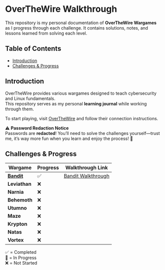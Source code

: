 # OverTheWire Walkthrough 

This repository is my personal documentation of **OverTheWire Wargames** as I progress through each challenge. It contains solutions, notes, and lessons learned from solving each level.

## Table of Contents

- [Introduction](#introduction)
- [Challenges & Progress](#challenges--progress)

## Introduction

OverTheWire provides various wargames designed to teach cybersecurity and Linux fundamentals.  
This repository serves as my personal **learning journal** while working through them.

To start playing, visit [OverTheWire](https://overthewire.org/wargames/) and follow their connection instructions.  

⚠️ **Password Redaction Notice**  
Passwords are **redacted**! You’ll need to solve the challenges yourself—trust me, it’s way more fun when you learn and enjoy the process! 🎉

## Challenges & Progress

|    Wargame    |      Progress    | Walkthrough Link               |
|---------------|------------------|--------------------------------|
| [**Bandit**](https://overthewire.org/wargames/bandit/)    |        ✅        | [Bandit Walkthrough](bandit/)  |
| **Leviathan** |        ❌        |                                |
| **Narnia**    |        ❌        |                                |
| **Behemoth**  |        ❌        |                                |
| **Utumno**    |        ❌        |                                |
| **Maze**      |        ❌        |                                | 
| **Krypton**   |        ❌        |                                |
| **Natas**     |        ❌        |                                |
| **Vortex**    |        ❌        |                                |

✅ = Completed  <br>
🚧 = In Progress <br>
❌ = Not Started  <br>
